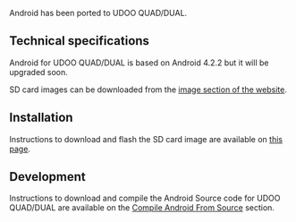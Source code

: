 Android has been ported to UDOO QUAD/DUAL.

## Technical specifications

Android for UDOO QUAD/DUAL is based on Android 4.2.2 but it will be upgraded soon.

SD card images can be downloaded from the [image section of the website](http://www.udoo.org/downloads/).

## Installation

Instructions to download and flash the SD card image are available on [this page](../Getting_Started/Create_A_Bootable_MicroSD_card_for_UDOO_QUAD-DUAL.html).

## Development

Instructions to download and compile the Android Source code for UDOO QUAD/DUAL are available on the [Compile Android From Source](../Advanced_Topics/Compile_Android_From_Source.html) section.
